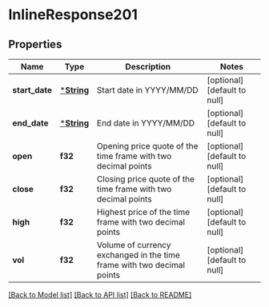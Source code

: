 # InlineResponse201

## Properties
Name | Type | Description | Notes
------------ | ------------- | ------------- | -------------
**start_date** | [***String**](string.md) | Start date in YYYY/MM/DD | [optional] [default to null]
**end_date** | [***String**](string.md) | End date in YYYY/MM/DD | [optional] [default to null]
**open** | **f32** | Opening price quote of the time frame with two decimal points | [optional] [default to null]
**close** | **f32** | Closing price quote of the time frame with two decimal points | [optional] [default to null]
**high** | **f32** | Highest price of the time frame with two decimal points | [optional] [default to null]
**vol** | **f32** | Volume of currency exchanged in the time frame with two decimal points | [optional] [default to null]

[[Back to Model list]](../README.md#documentation-for-models) [[Back to API list]](../README.md#documentation-for-api-endpoints) [[Back to README]](../README.md)


